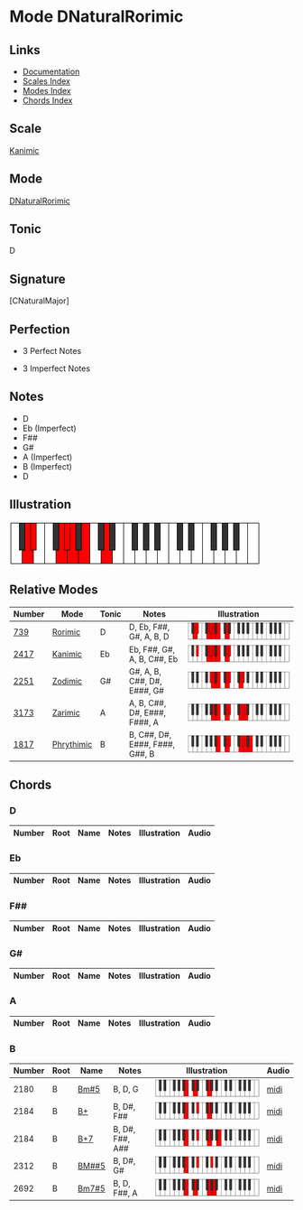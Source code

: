 # Mode DNaturalRorimic

## Links

- [Documentation](index.md)
- [Scales Index](Scales.md)
- [Modes Index](Modes.md)
- [Chords Index](Chords.md)

## Scale

[Kanimic](ScaleKanimic.md)

## Mode

[DNaturalRorimic](ModeDNaturalRorimic.md)

## Tonic

D

## Signature

[CNaturalMajor]

## Perfection

 - 3 Perfect Notes

 - 3 Imperfect Notes

## Notes

- D
- Eb (Imperfect)
- F##
- G#
- A (Imperfect)
- B (Imperfect)
- D

## Illustration

![DNaturalRorimic](ModeDNaturalRorimic.png)

## Relative Modes

| Number | Mode | Tonic | Notes | Illustration |
|--------|------|-------|-------|--------------|
| [739](https://ianring.com/musictheory/scales/739) | [Rorimic](ModeRorimic.md) | D | D, Eb, F##, G#, A, B, D | ![DNaturalRorimic](ModeDNaturalRorimic.png) |
| [2417](https://ianring.com/musictheory/scales/2417) | [Kanimic](ModeKanimic.md) | Eb | Eb, F##, G#, A, B, C##, Eb | ![EFlatKanimic](ModeEFlatKanimic.png) |
| [2251](https://ianring.com/musictheory/scales/2251) | [Zodimic](ModeZodimic.md) | G# | G#, A, B, C##, D#, E###, G# | ![GSharpZodimic](ModeGSharpZodimic.png) |
| [3173](https://ianring.com/musictheory/scales/3173) | [Zarimic](ModeZarimic.md) | A | A, B, C##, D#, E###, F###, A | ![ANaturalZarimic](ModeANaturalZarimic.png) |
| [1817](https://ianring.com/musictheory/scales/1817) | [Phrythimic](ModePhrythimic.md) | B | B, C##, D#, E###, F###, G##, B | ![BNaturalPhrythimic](ModeBNaturalPhrythimic.png) |

## Chords

### D

| Number | Root | Name | Notes | Illustration | Audio |
|--------|------|------|-------|--------------|-------|

### Eb

| Number | Root | Name | Notes | Illustration | Audio |
|--------|------|------|-------|--------------|-------|

### F##

| Number | Root | Name | Notes | Illustration | Audio |
|--------|------|------|-------|--------------|-------|

### G#

| Number | Root | Name | Notes | Illustration | Audio |
|--------|------|------|-------|--------------|-------|

### A

| Number | Root | Name | Notes | Illustration | Audio |
|--------|------|------|-------|--------------|-------|

### B

| Number | Root | Name | Notes | Illustration | Audio |
|--------|------|------|-------|--------------|-------|
| 2180 | B | [Bm#5](ChordBNaturalMinorSharpFifth.md) | B, D, G | ![Bm#5](ChordBNaturalMinorSharpFifthRootPosition.png) | [midi](ChordBNaturalMinorSharpFifthRootPosition.mid) |
| 2184 | B | [B+](ChordBNaturalAugmented.md) | B, D#, F## | ![B+](ChordBNaturalAugmentedRootPosition.png) | [midi](ChordBNaturalAugmentedRootPosition.mid) |
| 2184 | B | [B+7](ChordBNaturalAugmentedAugmentedSeventh.md) | B, D#, F##, A## | ![B+7](ChordBNaturalAugmentedAugmentedSeventhRootPosition.png) | [midi](ChordBNaturalAugmentedAugmentedSeventhRootPosition.mid) |
| 2312 | B | [BM##5](ChordBNaturalMajorDoubleSharpFifth.md) | B, D#, G# | ![BM##5](ChordBNaturalMajorDoubleSharpFifthRootPosition.png) | [midi](ChordBNaturalMajorDoubleSharpFifthRootPosition.mid) |
| 2692 | B | [Bm7#5](ChordBNaturalMinorSeventhSharpFifth.md) | B, D, F##, A | ![Bm7#5](ChordBNaturalMinorSeventhSharpFifthRootPosition.png) | [midi](ChordBNaturalMinorSeventhSharpFifthRootPosition.mid) |

